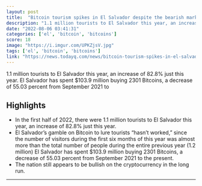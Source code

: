 ```yaml
---
layout: post
title:  "Bitcoin tourism spikes in El Salvador despite the bearish market"
description: "1.1 million tourists to El Salvador this year, an increase of 82.8% just this year. El Salvador has spent $103.9 million buying 2301 Bitcoins, a decrease of 55.03 percent from September 2021 to"
date: "2022-08-06 03:41:31"
categories: ['el', 'bitcoin', 'bitcoins']
score: 18
image: "https://i.imgur.com/UPKZjsV.jpg"
tags: ['el', 'bitcoin', 'bitcoins']
link: "https://news.todayq.com/news/bitcoin-tourism-spikes-in-el-salvador-despite-the-bearish-market/"
---
```


1.1 million tourists to El Salvador this year, an increase of 82.8% just this year. El Salvador has spent $103.9 million buying 2301 Bitcoins, a decrease of 55.03 percent from September 2021 to

## Highlights

- In the first half of 2022, there were 1.1 million tourists to El Salvador this year, an increase of 82.8% just this year.
- El Salvador’s gamble on Bitcoin to lure tourists “hasn’t worked,” since the number of visitors during the first six months of this year was almost more than the total number of people during the entire previous year (1.2 million) El Salvador has spent $103.9 million buying 2301 Bitcoins, a decrease of 55.03 percent from September 2021 to the present.
- The nation still appears to be bullish on the cryptocurrency in the long run.

---
